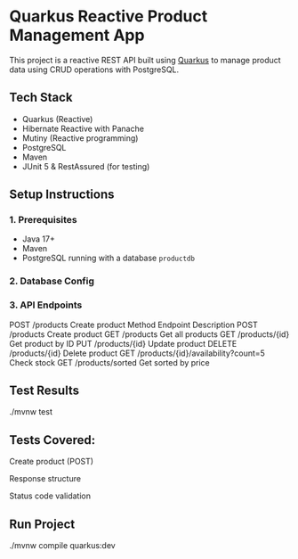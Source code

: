 # Quarkus Reactive Product Management App

This project is a reactive REST API built using [Quarkus](https://quarkus.io) to manage product data using CRUD operations with PostgreSQL.

## Tech Stack
- Quarkus (Reactive)
- Hibernate Reactive with Panache
- Mutiny (Reactive programming)
- PostgreSQL
- Maven
- JUnit 5 & RestAssured (for testing)

## Setup Instructions

### 1. Prerequisites
- Java 17+
- Maven
- PostgreSQL running with a database `productdb`

### 2. Database Config

### 3. API Endpoints
POST	/products	Create product
Method	Endpoint	Description
POST	/products	Create product
GET	/products	Get all products
GET	/products/{id}	Get product by ID
PUT	/products/{id}	Update product
DELETE	/products/{id}	Delete product
GET	/products/{id}/availability?count=5	Check stock
GET	/products/sorted	Get sorted by price


## Test Results
./mvnw test

## Tests Covered:

Create product (POST)

Response structure

Status code validation

## Run Project
./mvnw compile quarkus:dev
